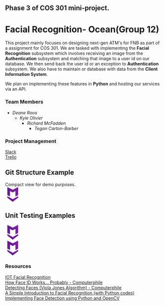## Phase 3 of COS 301 mini-project. 

# Facial Recognition- Ocean(Group 12)  
This project mainly focuses on designing next-gen ATM's for FNB as part of a assignment for COS 301.
We are tasked with implementing the **Facial Recognition** subsystem which involves receiving an image from the **Authentication** subsystem and matching that image to a user id on our database. We then send back the user id or an exception to **Authentication** subsystem. We also have to maintain or database with data from the **Client Information System**.

We plan on implementing these features in **Python** and hosting our services via an API.

### Team Members
- *Deane Roos*  
  - *Kyle Olivier*  
    - *Richard McFadden*  
      - *Tegan Carton-Barber*  
    

### Project Management
[Slack](https://cos301-phase3-group12.slack.com/)  
[Trello](https://trello.com/b/tbFG3ZUq/phase-3)

## Git Structure Example
Compact view for demo purposes.  
 ![alt text](https://github.com/adam-p/markdown-here/raw/master/src/common/images/icon48.png "GitFlow")
## Unit Testing Examples
 ![alt text](https://github.com/adam-p/markdown-here/raw/master/src/common/images/icon48.png "Unit test 1")  
 ![alt text](https://github.com/adam-p/markdown-here/raw/master/src/common/images/icon48.png "Unit test 2")
### Resources

[IOT Facial Recognition](https://us.norton.com/internetsecurity-iot-how-facial-recognition-software-works.html)  
[How Face ID Works... Probably - Computerphile](https://youtu.be/mwTaISbA87A)  
[Detecting Faces (Viola Jones Algorithm) - Computerphile](https://www.youtube.com/watch?v=uEJ71VlUmMQ&t=48s)  
[A Simple Introduction to Facial Recognition (with Python codes)](https://www.analyticsvidhya.com/blog/2018/08/a-simple-introduction-to-facial-recognition-with-python-codes/)  
[Implementing Face Detection using Python and OpenCV](https://medium.com/analytics-vidhya/how-to-build-a-face-detection-model-in-python-8dc9cecadfe9)  
